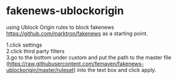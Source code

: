 # fakenews-ublockorigin
using Ublock Origin rules to block fakenews https://github.com/marktron/fakenews as a starting point. 

1.click settings <br>
2.click third party filters <BR>
3.go to the bottom under custom and put the path to the master file (https://raw.githubusercontent.com/femaven/fakenews-ublockorigin/master/ruleset) into the text box and click apply. 
